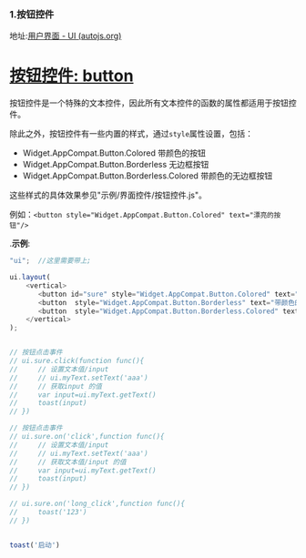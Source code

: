 ### 1.按钮控件

地址:[用户界面 - UI (autojs.org)](https://pro.autojs.org/docs/#/zh-cn/ui?id=按钮控件-button)

# [按钮控件: button](https://pro.autojs.org/docs/#/zh-cn/ui?id=按钮控件-button)

按钮控件是一个特殊的文本控件，因此所有文本控件的函数的属性都适用于按钮控件。

除此之外，按钮控件有一些内置的样式，通过`style`属性设置，包括：

- Widget.AppCompat.Button.Colored 带颜色的按钮
- Widget.AppCompat.Button.Borderless 无边框按钮
- Widget.AppCompat.Button.Borderless.Colored 带颜色的无边框按钮

这些样式的具体效果参见"示例/界面控件/按钮控件.js"。

例如：`<button style="Widget.AppCompat.Button.Colored" text="漂亮的按钮"/>`

.**示例**:

```js
"ui";  //这里需要带上;

ui.layout(
    <vertical>
       <button id="sure" style="Widget.AppCompat.Button.Colored" text="带颜色的按钮"/>
       <button  style="Widget.AppCompat.Button.Borderless" text="带颜色的按钮"/>
       <button  style="Widget.AppCompat.Button.Borderless.Colored" text="带颜色的无边框按钮"/>
    </vertical>
);


// 按钮点击事件
// ui.sure.click(function func(){
//     // 设置文本值/input
//     // ui.myText.setText('aaa')
//     // 获取input 的值
//     var input=ui.myText.getText()
//     toast(input)
// })

// 按钮点击事件
// ui.sure.on('click',function func(){
//     // 设置文本值/input
//     // ui.myText.setText('aaa')
//     // 获取文本值/input 的值
//     var input=ui.myText.getText()
//     toast(input)
// })

// ui.sure.on('long_click',function func(){
//     toast('123')
// })


toast('启动')


```

